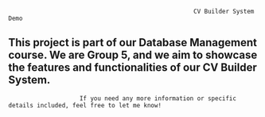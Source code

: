                                                         CV Builder System Demo

This project is part of our Database Management course. We are Group 5, and we aim to showcase the features and functionalities of our CV Builder System.
--------------------------------------------------------------------------------------------------------------------------------------------------------
                        If you need any more information or specific details included, feel free to let me know!





